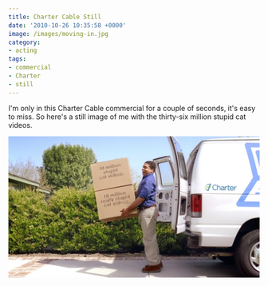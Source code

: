 ```yaml
---
title: Charter Cable Still
date: '2010-10-26 10:35:58 +0000'
image: /images/moving-in.jpg
category:
- acting
tags:
- commercial
- Charter
- still
---
```


I'm only in this Charter Cable commercial for a couple of seconds, it's easy to
miss. So here's a still image of me with the thirty-six million stupid cat
videos.

![Moving In](/images/moving-in.jpg)
